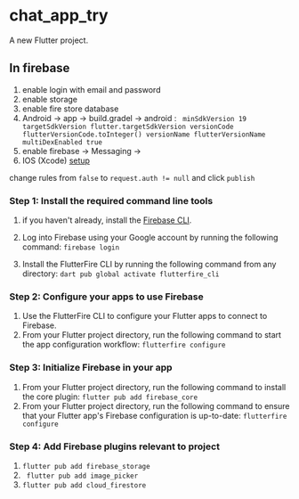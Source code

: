 # chat_app_try

A new Flutter project.

## In firebase
1) enable login with email and password
2) enable storage
3) enable fire store database
4) Android -> app -> build.gradel -> android : ``` minSdkVersion 19
   targetSdkVersion flutter.targetSdkVersion
   versionCode flutterVersionCode.toInteger()
   versionName flutterVersionName
   multiDexEnabled true```
5) enable firebase → Messaging → 
6) IOS (Xcode) [setup](https://firebase.google.com/docs/cloud-messaging/flutter/client)

change rules from `false` to `request.auth != null` and click `publish`

### Step 1: Install the required command line tools

1) if you haven't already, install the [Firebase CLI](https://firebase.google.com/docs/cli#setup_update_cli).

2) Log into Firebase using your Google account by running the following command:
```firebase login```

3) Install the FlutterFire CLI by running the following command from any directory:
```dart pub global activate flutterfire_cli```

### Step 2: Configure your apps to use Firebase

1) Use the FlutterFire CLI to configure your Flutter apps to connect to Firebase. 
2) From your Flutter project directory, run the following command to start the app configuration workflow:
```flutterfire configure```

### Step 3: Initialize Firebase in your app
1) From your Flutter project directory, run the following command to install the core plugin:
```flutter pub add firebase_core```
2) From your Flutter project directory, run the following command to ensure that your Flutter app's Firebase configuration is up-to-date:
```flutterfire configure```

### Step 4: Add Firebase plugins relevant to project
1) ```flutter pub add firebase_storage```
2) ``` flutter pub add image_picker```
3) ```flutter pub add cloud_firestore```


